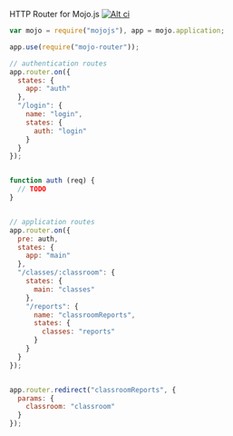 HTTP Router for Mojo.js [![Alt ci](https://travis-ci.org/classdojo/mojo-router.png)](https://travis-ci.org/classdojo/mojo-router)


```javascript
var mojo = require("mojojs"), app = mojo.application;

app.use(require("mojo-router"));

// authentication routes
app.router.on({
  states: {
    app: "auth"
  },
  "/login": {
    name: "login",
    states: {
      auth: "login"
    }
  }
});


function auth (req) {
  // TODO
}


// application routes
app.router.on({
  pre: auth,
  states: {
    app: "main"
  },
  "/classes/:classroom": {
    states: {
      main: "classes"
    },
    "/reports": {
      name: "classroomReports",
      states: {
        classes: "reports"
      }
    }
  }
});


app.router.redirect("classroomReports", {
  params: {
    classroom: "classroom"
  }
});
```
